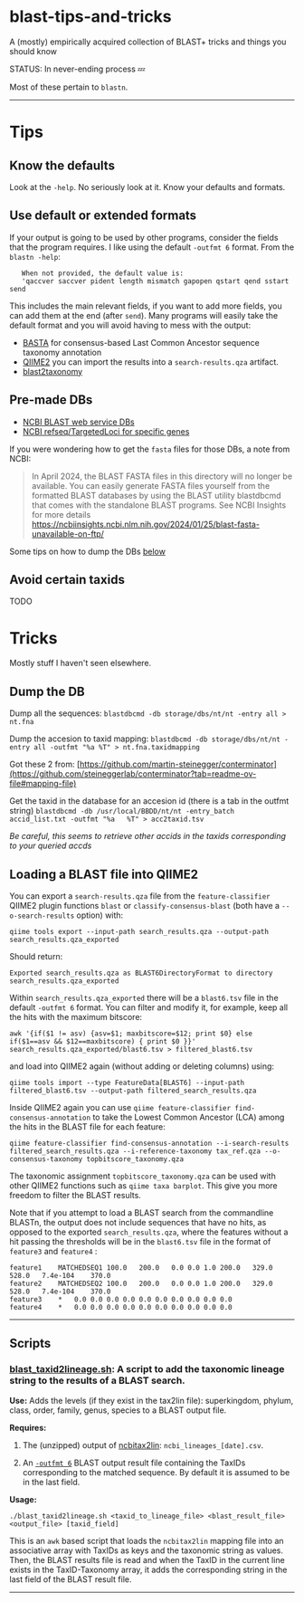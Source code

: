# blast-tips-and-tricks
A (mostly) empirically acquired collection of BLAST+ tricks and things you should know

STATUS: In never-ending process 💤

Most of these pertain to `blastn`.

---

# Tips 

## Know the defaults

Look at the `-help`. No seriously look at it. Know your defaults and formats.

## Use default or extended formats

If your output is going to be used by other programs, consider the fields that the program requires. I like using the default `-outfmt 6` format. From the `blastn -help`:

```
   When not provided, the default value is:
   'qaccver saccver pident length mismatch gapopen qstart qend sstart send
```

This includes the main relevant fields, if you want to add more fields, you can add them at the end (after `send`). Many programs will easily take the default format and you will avoid having to mess with the output:

- [BASTA](https://github.com/timkahlke/BASTA) for consensus-based Last Common Ancestor sequence taxonomy annotation
- [QIIME2](https://docs.qiime2.org/) you can import the results into a `search-results.qza` artifact.
- [blast2taxonomy](https://github.com/tmaruy/blast2taxonomy)

## Pre-made DBs

- [NCBI BLAST web service DBs](https://ftp.ncbi.nlm.nih.gov/blast/db/)
- [NCBI refseq/TargetedLoci for specific genes](https://ftp.ncbi.nlm.nih.gov/refseq/TargetedLoci/)

If you were wondering how to get the `fasta` files for those DBs, a note from NCBI:

> In April 2024, the BLAST FASTA files in this directory will no longer be
> available. You can easily generate FASTA files yourself from the formatted
>BLAST databases by using the BLAST utility blastdbcmd that comes with the
> standalone BLAST programs. See NCBI Insights for more details
> https://ncbiinsights.ncbi.nlm.nih.gov/2024/01/25/blast-fasta-unavailable-on-ftp/

Some tips on how to dump the DBs [below](#dump-the-db)


## Avoid certain taxids

TODO


# Tricks 

Mostly stuff I haven't seen elsewhere.

## Dump the DB

Dump all the sequences:
`blastdbcmd -db storage/dbs/nt/nt -entry all > nt.fna`

Dump the accesion to taxid mapping:
`blastdbcmd -db storage/dbs/nt/nt -entry all -outfmt "%a %T" > nt.fna.taxidmapping`

Got these 2 from: [https://github.com/martin-steinegger/conterminator](https://github.com/steineggerlab/conterminator?tab=readme-ov-file#mapping-file)

Get the taxid in the database for an accesion id (there is a tab in the outfmt string)
`blastdbcmd -db /usr/local/BBDD/nt/nt -entry_batch accid_list.txt -outfmt "%a   %T" > acc2taxid.tsv`

*Be careful, this seems to retrieve other accids in the taxids corresponding to your queried accds*

## Loading a BLAST file into QIIME2

You can export a `search-results.qza` file from the `feature-classifier` QIIME2 plugin functions `blast` or `classify-consensus-blast` (both have a `--o-search-results` option) with:

`qiime tools export --input-path search_results.qza --output-path search_results.qza_exported`

Should return:

`Exported search_results.qza as BLAST6DirectoryFormat to directory search_results.qza_exported`

Within  `search_results.qza_exported` there will be a `blast6.tsv` file in the default `-outfmt 6` format. You can filter and modify it, for example, keep all the hits with the maximum bitscore:

`awk '{if($1 != asv) {asv=$1; maxbitscore=$12; print $0} else if($1==asv && $12==maxbitscore) { print $0 }}' search_results.qza_exported/blast6.tsv > filtered_blast6.tsv`

and load into QIIME2 again (without adding or deleting columns) using:

`qiime tools import --type FeatureData[BLAST6] --input-path filtered_blast6.tsv --output-path filtered_search_results.qza`

Inside QIIME2 again you can use `qiime feature-classifier find-consensus-annotation` to take the Lowest Common Ancestor (LCA) among the hits in the BLAST file for each feature:

`qiime feature-classifier find-consensus-annotation --i-search-results filtered_search_results.qza --i-reference-taxonomy tax_ref.qza --o-consensus-taxonomy topbitscore_taxonomy.qza`

The taxonomic assignment `topbitscore_taxonomy.qza` can be used with other QIIME2 functions such as `qiime taxa barplot`. This give you more freedom to filter the BLAST results.

Note that if you attempt to load a BLAST search from the commandline BLASTn, the output does not include sequences that have no hits, as opposed to the exported `search_results.qza`, where the features without a hit passing the thresholds will be in the `blast6.tsv` file in the format of `feature3` and `feature4` :

```
feature1	MATCHEDSEQ1	100.0	200.0	0.0	0.0	1.0	200.0	329.0	528.0	7.4e-104	370.0
feature2	MATCHEDSEQ2	100.0	200.0	0.0	0.0	1.0	200.0	329.0	528.0	7.4e-104	370.0
feature3	*	0.0	0.0	0.0	0.0	0.0	0.0	0.0	0.0	0.0	0.0
feature4	*	0.0	0.0	0.0	0.0	0.0	0.0	0.0	0.0	0.0	0.0
```

---

## Scripts

### [blast_taxid2lineage.sh](blast_taxid2lineage.sh): A script to add the taxonomic lineage string to the results of a BLAST search.

**Use:** Adds the levels (if they exist in the tax2lin file): superkingdom, phylum, class, order, family, genus, species to a BLAST output file.

**Requires:**

1. The (unzipped) output of [ncbitax2lin](https://github.com/zyxue/ncbitax2lin): `ncbi_lineages_[date].csv`.

2. An [`-outfmt 6`](https://www.metagenomics.wiki/tools/blast/blastn-output-format-6) BLAST output result file containing the TaxIDs corresponding to the matched sequence. By default it is assumed to be in the last field.

**Usage:**

`./blast_taxid2lineage.sh <taxid_to_lineage_file> <blast_result_file> <output_file> [taxid_field]`

This is an `awk` based script that loads the `ncbitax2lin` mapping file into an associative array with TaxIDs as keys and the taxonomic string as values. Then, the BLAST results file is read and when the TaxID in the current line exists in the TaxID-Taxonomy array, it adds the corresponding string in the last field of the BLAST result file.

---
